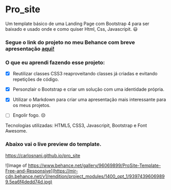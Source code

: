 # Pro_site
Um template básico de uma Landing Page com Bootstrap 4 para ser baixado e usado onde e como quiser Html, Css, Javascripit. :smiley:

### Segue o link do projeto no meu Behance com breve apresentação [aqui!](https://www.behance.net/gallery/96069899/ProSite-Template-Free-and-Responsive?)

### O que eu aprendi fazendo esse projeto:
- [x] Reutilizar classes CSS3 reaproveitando classes já criadas e evitando repetições de código.
- [x] Personzlair o Bootstrap e criar um solução com uma identidade própria.
- [x] Utilizar o Markdown para criar uma apresentação mais interessante para os meus projetos.
- [ ] Engolir fogo. :unamused:


Tecnologias utilizadas: HTML5, CSS3, Javascripit, Bootstrap e Font Awesome.  

### Abaixo vai o live preview do template.<br> 
https://carlosnani.github.io/pro_site

![Image of https://www.behance.net/gallery/96069899/ProSite-Template-Free-and-Responsive](https://mir-cdn.behance.net/v1/rendition/project_modules/1400_opt_1/93974396069899.5ea6f4dedd74d.jpg)

